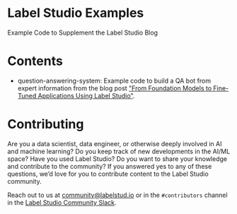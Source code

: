 # Label Studio Examples

Example Code to Supplement the Label Studio Blog

# Contents

- question-answering-system: Example code to build a QA bot from expert
  information from the blog post ["From Foundation Models to Fine-Tuned
  Applications Using Label Studio"](from-foundation-models-to-fine-tuned-applications-using-label-studio).

# Contributing

Are you a data scientist, data engineer, or otherwise deeply involved in AI and
machine learning? Do you keep track of new developments in the AI/ML space?
Have you used Label Studio? Do you want to share your knowledge and contribute
to the community? If you answered yes to any of these questions, we’d love for
you to contribute content to the Label Studio community.

Reach out to us at [community@labelstud.io](email:community@labelstud.io) or in
the `#contributors` channel in the [Label Studio Community
Slack](https://slack.labelstudio.heartex.com/?source=github).
